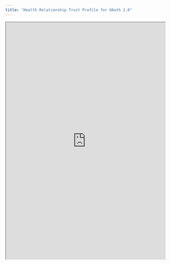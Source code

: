 ```yaml
---
title: "Health Relationship Trust Profile for OAuth 2.0"
---
```



<iframe height="750" width="100%" src="https://ewelton.github.io/ktest/wiki.html#Health%20Relationship%20Trust%20Profile%20for%20OAuth%202.0"></iframe>
